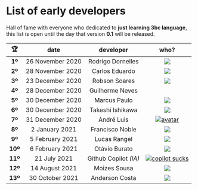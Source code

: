 List of early developers
========================

Hall of fame with everyone who dedicated to **just learning 3bc language**, this list is open until the day that version **0.1** will be released.


| :trophy: | date | developer | who? |
| :------: | :--: | :-------: | :--: |
| **1º** | 26 November 2020 | Rodrigo Dornelles | [![](https://avatars.githubusercontent.com/rodrigodornelles?size=64)](https://github.com/rodrigodornelles) |
| **2º** | 28 November 2020 | Carlos Eduardo | [![](https://avatars.githubusercontent.com/kadu?size=64)](https://github.com/kadu) |
| **3º** | 23 December 2020 | Robson Soares | [![](https://avatars.githubusercontent.com/robsondrs?size=64)](https://github.com/robsondrs) |
| **4º** | 28 December 2020 | Guilherme Neves | |
| **5º** | 30 December 2020 | Marcus Paulo | [![](https://avatars.githubusercontent.com/marcusmmmz?size=64)](https://github.com/marcusmmmz) | 
| **6º** | 30 December 2020 | Takeshi Ishikawa | [![](https://avatars.githubusercontent.com/keshizin?size=64)](https://github.com/keshizin) |
| **7º** | 31 December 2020 | André Luis | [![avatar](https://avatars.githubusercontent.com/andreluispy?size=64)](https://github.com/andreluispy) |
| **8º** | 2 January 2021 | Francisco Noble | [![](https://avatars.githubusercontent.com/guridev?size=64)](https://github.com/guridev) |
| **9º** | 5 February 2021 | Lucas Rangel | [![](https://avatars.githubusercontent.com/lrv-dev?size=64)](https://github.com/lrv-dev) |
| **10º** | 6 February 2021 | Otávio Burato | [![](https://avatars.githubusercontent.com/otavio-burato?size=64)](https://github.com/otavio-burato) |
| **11º** | 21 July 2021 | Github Copilot _(IA)_ | [![copilot sucks](https://avatars.githubusercontent.com/github?size=64)](https://copilot.github.com/) |
| **12º** | 14 August 2021 | Moizes Sousa | [![](https://avatars.githubusercontent.com/yxqsnz?size=64)](https://github.com/yxqsnzo) |
| **13º** | 30 October 2021 | Anderson Costa | [![](https://avatars.githubusercontent.com/arcostasi?size=64)](https://github.com/arcostasi) |
